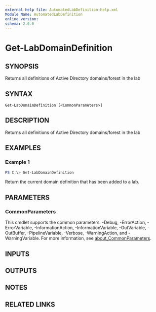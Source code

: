 ```yaml
---
external help file: AutomatedLabDefinition-help.xml
Module Name: AutomatedLabDefinition
online version:
schema: 2.0.0
---
```


# Get-LabDomainDefinition

## SYNOPSIS
Returns all definitions of Active Directory domains/forest in the lab

## SYNTAX

```
Get-LabDomainDefinition [<CommonParameters>]
```

## DESCRIPTION
Returns all definitions of Active Directory domains/forest in the lab

## EXAMPLES

### Example 1
```powershell
PS C:\> Get-LabDomainDefinition
```

Return the current domain definition that has been added to a lab.

## PARAMETERS

### CommonParameters
This cmdlet supports the common parameters: -Debug, -ErrorAction, -ErrorVariable, -InformationAction, -InformationVariable, -OutVariable, -OutBuffer, -PipelineVariable, -Verbose, -WarningAction, and -WarningVariable. For more information, see [about_CommonParameters](http://go.microsoft.com/fwlink/?LinkID=113216).

## INPUTS

## OUTPUTS

## NOTES

## RELATED LINKS
